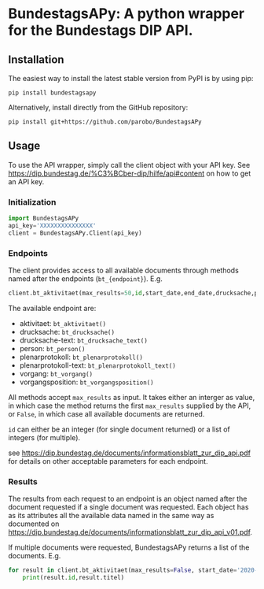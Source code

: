 # BundestagsAPy: A python wrapper for the Bundestags DIP API.
## Installation
The easiest way to install the latest stable version from PyPI is by using pip:

```
pip install bundestagsapy
```
Alternatively, install directly from the GitHub repository:

```
pip install git+https://github.com/parobo/BundestagsAPy
```

## Usage
To use the API wrapper, simply call the client object with your API key.
See https://dip.bundestag.de/%C3%BCber-dip/hilfe/api#content on how to get an API key.

### Initialization
```Python
import BundestagsAPy
api_key='XXXXXXXXXXXXXXX'
client = BundestagsAPy.Client(api_key)
```
### Endpoints
The client provides access to all available documents through methods named after the endpoints (`bt_{endpoint}`). E.g.
```Python
client.bt_aktivitaet(max_results=50,id,start_date,end_date,drucksache,plenaeprotokoll,zuordnung)
```
The available endpoint are:
- aktivitaet: `bt_aktivitaet()`
- drucksache: `bt_drucksache()`
- drucksache-text: `bt_drucksache_text()`
- person: `bt_person()`
- plenarprotokoll: `bt_plenarprotokoll()`
- plenarprotokoll-text: `bt_plenarprotokoll_text()`
- vorgang: `bt_vorgang()`
- vorgangsposition: `bt_vorgangsposition()`

All methods accept `max_results` as input. It takes either an interger as value, in which case the method returns the first `max_results` supplied by the API, or `False`, in which case all available documents are returned.

`id` can either be an integer (for single document returned) or a list of integers (for multiple).

see https://dip.bundestag.de/documents/informationsblatt_zur_dip_api.pdf for details on other acceptable parameters for each endpoint.

### Results
The results from each request to an endpoint is an object named after the document requested if a single document was requested. Each object has as its attributes all the available data named in the same way as documented on https://dip.bundestag.de/documents/informationsblatt_zur_dip_api_v01.pdf.

If multiple documents were requested, BundestagsAPy returns a list of the documents. E.g.

```Python
for result in client.bt_aktivitaet(max_results=False, start_date='2020-01-01',end_date='2020-01-02'):
	print(result.id,result.titel)
```

